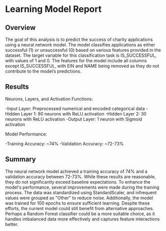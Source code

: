# Learning Model Report

## Overview

The goal of this analysis is to predict the success of charity applications using a neural network model. The model classifies applications as either successful (1) or unsuccessful (0) based on various features provided in the dataset. The target variable for this classification task is IS_SUCCESSFUL, with values of 1 and 0. The features for the model include all columns except IS_SUCCESSFUL, with EIN and NAME being removed as they do not contribute to the model’s predictions.

## Results

Neurons, Layers, and Activation Functions:

-Input Layer: Preprocessed numerical and encoded categorical data
-Hidden Layer 1: 80 neurons with ReLU activation
-Hidden Layer 2: 30 neurons with ReLU activation
-Output Layer: 1 neuron with Sigmoid activation

Model Performance:

-Training Accuracy: ~74%
-Validation Accuracy: ~72-73%

## Summary

The neural network model achieved a training accuracy of 74% and a validation accuracy between 72-73%. While these results are reasonable, they do not significantly exceed baseline expectations. To enhance the model's performance, several improvements were made during the training process. The data was standardized using StandardScaler, and infrequent values were grouped as "Other" to reduce noise. Additionally, the model was trained for 100 epochs to ensure sufficient learning. Despite these efforts, the current model could still benefit from alternative approaches. Perhaps a Random Forest classifier could be a more suitable choice, as it handles imbalanced data more effectively and captures feature interactions better.